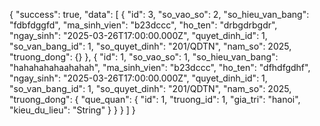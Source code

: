 {
    "success": true,
    "data": [
        {
            "id": 3,
            "so_vao_so": 2,
            "so_hieu_van_bang": "fdbfdggfd",
            "ma_sinh_vien": "b23dccc",
            "ho_ten": "drbgdrbgdr",
            "ngay_sinh": "2025-03-26T17:00:00.000Z",
            "quyet_dinh_id": 1,
            "so_van_bang_id": 1,
            "so_quyet_dinh": "201/QDTN",
            "nam_so": 2025,
            "truong_dong": {}
        },
        {
            "id": 1,
            "so_vao_so": 1,
            "so_hieu_van_bang": "hahahahahaahahah",
            "ma_sinh_vien": "b23dccc",
            "ho_ten": "dfhdfgdhf",
            "ngay_sinh": "2025-03-26T17:00:00.000Z",
            "quyet_dinh_id": 1,
            "so_van_bang_id": 1,
            "so_quyet_dinh": "201/QDTN",
            "nam_so": 2025,
            "truong_dong": {
                "que_quan": {
                    "id": 1,
                    "truong_id": 1,
                    "gia_tri": "hanoi",
                    "kieu_du_lieu": "String"
                }
            }
        }
    ]
}